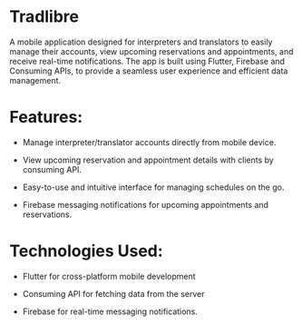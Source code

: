 # Tradlibre

A mobile application designed for interpreters and translators to easily manage their accounts, view upcoming reservations and appointments, and receive real-time notifications. The app is built using Flutter, Firebase and Consuming APIs, to provide a seamless user experience and efficient data management.


# Features:

- Manage interpreter/translator accounts directly from mobile device.

- View upcoming reservation and appointment details with clients by consuming API.

- Easy-to-use and intuitive interface for managing schedules on the go.

- Firebase messaging notifications for upcoming appointments and reservations.


# Technologies Used:

- Flutter for cross-platform mobile development

- Consuming API for fetching data from the server

- Firebase for real-time messaging notifications.






